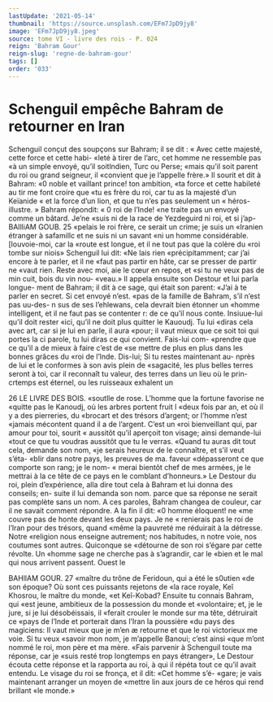 ```yaml
---
lastUpdate: '2021-05-14'
thumbnail: 'https://source.unsplash.com/EFm7JpD9jy8'
image: 'EFm7JpD9jy8.jpeg'
source: tome VI - livre des rois - P. 024
reign: 'Bahram Gour'
reign-slug: 'regne-de-bahram-gour'
tags: []
order: '033'
---
```


# Schenguil empêche Bahram de retourner en Iran

Schenguil conçut des soupçons sur Bahram; il se dit : « Avec cette majesté, cette force et cette habi- «leté à tirer de l’arc, cet homme ne ressemble pas
«à un simple envoyé, qu’il soitlndien, Turc ou Perse;
«mais qu’il soit parent du roi ou grand seigneur, il «convient que je l’appelle frère.» Il sourit et dit à Bahram: «0 noble et vaillant prince! ton ambition, «ta force et cette habileté au tir me font croire que «tu es frère du roi, car tu as la majesté d’un Keïanide
« et la force d’un lion, et que tu n’es pas seulement un
« héros-illustre. » Bahram répondit: « 0 roi de l’Inde!
«ne traite pas un envoyé comme un bâtard. Je’ne
«suis ni de la race de Yezdeguird ni roi, et si j’ap-
BAllliAM GOUB. 25 «pelais le roi frère, ce serait un crime; je suis un
«Iranien étranger à safamillc et ne suis ni un savant «ni un homme considérable. [louvoie-moi, car la «route est longue, et il ne tout pas que la colère du «roi tombe sur niois» Schenguil lui dit: «Ne lais rien «précipitamment; car j’ai encore à te parler, et il ne
«faut pas partir en hâte, car se presser de partir ne «vaut rien. Reste avec moi, aie le cœur en repos, et «si tu ne veux pas de min cuit, bois du vin nou- «veau.»
Il appela ensuite son Destour et lui parla longue-
ment de Bahram; il dit à ce sage, qui était son parent: «J’ai à te parler en secret. Si cet envoyé n’est.
«pas de la famille de Bahram, s’il n’est pas uu-des-
n sus de ses l’ehlewans, cela devrait bien étonner un «homme intelligent, et il ne faut pas se contenter r: de ce qu’il nous conte. Insiuue-lui qu’il doit rester
«ici, qu’il ne doit plus quitter le Kauoudj. Tu lui «diras cela avec art, car si je lui en parle, il aura «pour; il vaut mieux que ce soit toi qui portes la ci parole, tu lui diras ce qui convient. Fais-lui com- «prendre que ce qu’il a de mieux à faire c’est de
«se mettre de plus en plus dans les bonnes grâces du «roi de l’lnde. Dis-lui; Si tu restes maintenant au- nprès de lui et le conformes à son avis plein de «sagacité, les plus belles terres seront à toi, car il reconnaît tu valeur, des terres dans un lieu où le prin- crtemps est éternel, ou les ruisseaux exhalent un

26 LE LIVRE DES BOIS.
«soutlle de rose. L’homme que la fortune favorise ne
«quitte pas le Kanoudj, où les arbres portent fruit l «deux fois par an, et où il y a des pierreries, du
«brocart et des trésors d’argent; or l’homme n’est
«jamais mécontent quand il a de l’argent. C’est un
«roi bienveillant qui, par amour pour toi, sourit « aussitôt qu’il aperçoit ton visage; ainsi demande-lui
«tout ce que tu voudras aussitôt que tu le verras. «Quand tu auras dit tout cela, demande son nom, «je serais heureux de le connaître, et s’il veut s’éta-
«blir dans notre pays, les preuves de ma. faveur «dépasseront ce que comporte son rang; je le nom-
« merai bientôt chef de mes armées, je le mettrai à la
ce tête de ce pays en le comblant d’honneurs.»
Le Destour du roi, plein d’expérience, alla dire
tout cela à Bahram et lui donna des conseils; en- suite il lui demanda son nom. parce que sa réponse ne serait pas complète sans un nom. A ces paroles, Bahram changea de couleur, car il ne savait comment répondre. A la fin il dit: «0 homme éloquent! ne
«me couvre pas de honte devant les deux pays. Je ne
« renierais pas le roi de l’lran pour des trésors, quand
«même la pauvreté me réduirait à la détresse. Notre
«religion nous enseigne autrement; nos habitudes,
n notre voie, nos coutumes sont autres. Quiconque se «détourne de son roi s’égare par cette révolte. Un
«homme sage ne cherche pas à s’agrandir, car le
«bien et le mal qui nous arrivent passent. Ouest le

BAHllAM GOUR. 27 «maître du trône de Feridoun, qui a été le s0utien
«de son époque? Où sont ces puissants rejetons de
«la race royale, Keî Khosrou, le maître du monde,
«et Keî-Kobad? Ensuite tu connais Bahram, qui «est jeune, ambitieux de la possession du monde et «volontaire; et, je le jure, si je lui désobéissais, il «ferait crouler le monde sur ma tête, détruirait ce «pays de l’lnde et porterait dans l’Iran la poussière
«du pays des magiciens: Il vaut mieux que je m’en
æ retourne et que le roi victorieux me voie. Si tu veux «savoir mon nom, je m’appelle Banoui; c’est ainsi
«que m’ont nommé le roi, mon père et ma mère.
«Fais parvenir à Schenguil toute ma réponse, car je «suis resté trop longtemps en pays étranger»,
Le Destour écouta cette réponse et la rapporta
au roi, à qui il répéta tout ce qu’il avait entendu. Le
visage du roi se fronça, et il dit: «Cet homme s’é- «gare; je vais maintenant arranger un moyen de «mettre lin aux jours de ce héros qui rend brillant
«le monde.»
